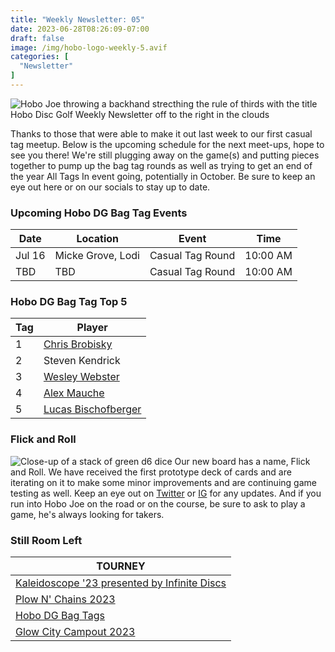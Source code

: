 ```yaml
---
title: "Weekly Newsletter: 05"
date: 2023-06-28T08:26:09-07:00
draft: false
image: /img/hobo-logo-weekly-5.avif
categories: [
  "Newsletter"
]
---
```

![Hobo Joe throwing a backhand strecthing the rule of thirds with the title Hobo Disc Golf Weekly Newsletter off to the right in the clouds](/img/weekly-newsletter-banner.avif)

Thanks to those that were able to make it out last week to our first casual tag meetup. Below is the upcoming schedule for the next meet-ups, hope to see you there! We're still plugging away on the game(s) and putting pieces together to pump up the bag tag rounds as well as trying to get an end of the year All Tags In event going, potentially in October. Be sure to keep an eye out here or on our socials to stay up to date.

### Upcoming Hobo DG Bag Tag Events
| Date | Location | Event | Time |
| ---- | -------- | ---------- | ---- |
| Jul 16 | Micke Grove, Lodi | Casual Tag Round | 10:00 AM |
| TBD | TBD | Casual Tag Round | 10:00 AM |

### Hobo DG Bag Tag Top 5
| Tag | Player |
| --- | ------ |
| 1 | [Chris Brobisky](https://www.pdga.com/player/171844) |
| 2 | Steven Kendrick |
| 3 | [Wesley Webster](https://www.pdga.com/player/130459) |
| 4 | [Alex Mauche](https://www.pdga.com/player/167576) |
| 5 | [Lucas Bischofberger](https://www.pdga.com/player/190996) |

### Flick and Roll
![Close-up of a stack of green d6 dice](/img/cabin-dice.avif)
Our new board has a name, Flick and Roll. We have received the first prototype deck of cards and are iterating on it to make some minor improvements and are continuing game testing as well. Keep an eye out on [Twitter](https://twitter.com/HoboDG/) or [IG](https://www.instagram.com/HoboDiscGolf/) for any updates. And if you run into Hobo Joe on the road or on the course, be sure to ask to play a game, he's always looking for takers.

### Still Room Left
| TOURNEY |
| ------- |
| [Kaleidoscope '23 presented by Infinite Discs](https://www.discgolfscene.com/tournaments/Kaleidoscope_23_2023) |
| [Plow N' Chains 2023](https://www.discgolfscene.com/tournaments/Plow_N_Chains_2023) |
| [Hobo DG Bag Tags](https://www.discgolfscene.com/tournaments/Hobo_DG_Bag_Tags_2023) |
| [Glow City Campout 2023](https://www.discgolfscene.com/tournaments/Glow_City_2023) |
